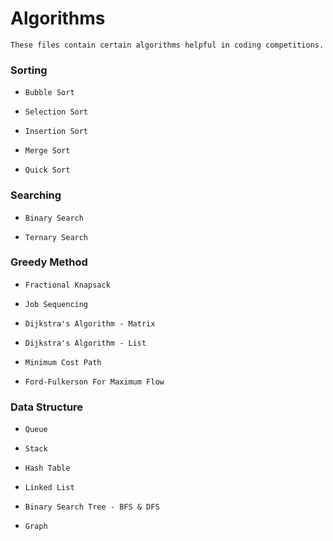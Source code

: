 # Algorithms

    These files contain certain algorithms helpful in coding competitions.

### Sorting

*     Bubble Sort
*     Selection Sort
*     Insertion Sort
*     Merge Sort
*     Quick Sort


### Searching

*     Binary Search
*     Ternary Search

### Greedy Method

*     Fractional Knapsack
*     Job Sequencing
*     Dijkstra's Algorithm - Matrix
*     Dijkstra's Algorithm - List
*     Minimum Cost Path
*     Ford-Fulkerson For Maximum Flow 

### Data Structure

*     Queue
*     Stack
*     Hash Table
*     Linked List
*     Binary Search Tree - BFS & DFS
*     Graph




